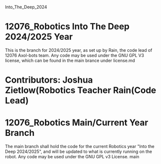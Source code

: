 Into_The_Deep_2024
# 12076_Robotics Into The Deep 2024/2025 Year

This is the branch for 2024/2025 year, as set up by Rain, the code lead of 12076 Axol-bots team. Any code may be used under the GNU GPL V3 license, which can be found in the main brance under license.md


Contributors:
Joshua Zietlow(Robotics Teacher
Rain(Code Lead)
=======
# 12076_Robotics Main/Current Year Branch
The main branch shall hold the code for the current Robotics year "Into the Deep 2024/2025", and will be updated to what is currently running on the robot. Any code may be used under the GNU GPL v3 License.
main
